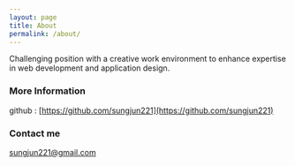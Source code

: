 ```yaml
---
layout: page
title: About
permalink: /about/
---
```


Challenging position with a creative work environment 
to enhance expertise in web development and application design.

### More Information

github : [https://github.com/sungjun221](https://github.com/sungjun221)


### Contact me

[sungjun221@gmail.com](mailto:sungjun221@gmail.com)